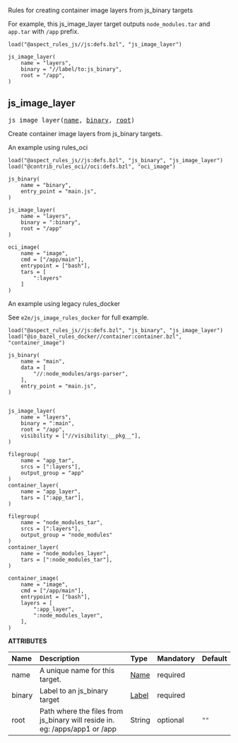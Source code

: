 <!-- Generated with Stardoc: http://skydoc.bazel.build -->

Rules for creating container image layers from js_binary targets

For example, this js_image_layer target outputs `node_modules.tar` and `app.tar` with `/app` prefix.

```starlark
load("@aspect_rules_js//js:defs.bzl", "js_image_layer")

js_image_layer(
    name = "layers",
    binary = "//label/to:js_binary",
    root = "/app",
)
```


<a id="js_image_layer"></a>

## js_image_layer

<pre>
js_image_layer(<a href="#js_image_layer-name">name</a>, <a href="#js_image_layer-binary">binary</a>, <a href="#js_image_layer-root">root</a>)
</pre>

Create container image layers from js_binary targets.

An example using rules_oci

```starlark
load("@aspect_rules_js//js:defs.bzl", "js_binary", "js_image_layer")
load("@contrib_rules_oci//oci:defs.bzl", "oci_image")

js_binary(
    name = "binary",
    entry_point = "main.js",
)

js_image_layer(
    name = "layers",
    binary = ":binary",
    root = "/app"
)

oci_image(
    name = "image",
    cmd = ["/app/main"],
    entrypoint = ["bash"],
    tars = [
        ":layers"
    ]
)
```

An example using legacy rules_docker

See `e2e/js_image_rules_docker` for full example.

```starlark
load("@aspect_rules_js//js:defs.bzl", "js_binary", "js_image_layer")
load("@io_bazel_rules_docker//container:container.bzl", "container_image")

js_binary(
    name = "main",
    data = [
        "//:node_modules/args-parser",
    ],
    entry_point = "main.js",
)


js_image_layer(
    name = "layers",
    binary = ":main",
    root = "/app",
    visibility = ["//visibility:__pkg__"],
)

filegroup(
    name = "app_tar", 
    srcs = [":layers"], 
    output_group = "app"
)
container_layer(
    name = "app_layer",
    tars = [":app_tar"],
)

filegroup(
    name = "node_modules_tar", 
    srcs = [":layers"], 
    output_group = "node_modules"
)
container_layer(
    name = "node_modules_layer",
    tars = [":node_modules_tar"],
)

container_image(
    name = "image",
    cmd = ["/app/main"],
    entrypoint = ["bash"],
    layers = [
        ":app_layer",
        ":node_modules_layer",
    ],
)
```


**ATTRIBUTES**


| Name  | Description | Type | Mandatory | Default |
| :------------- | :------------- | :------------- | :------------- | :------------- |
| <a id="js_image_layer-name"></a>name |  A unique name for this target.   | <a href="https://bazel.build/concepts/labels#target-names">Name</a> | required |  |
| <a id="js_image_layer-binary"></a>binary |  Label to an js_binary target   | <a href="https://bazel.build/concepts/labels">Label</a> | required |  |
| <a id="js_image_layer-root"></a>root |  Path where the files from js_binary will reside in. eg: /apps/app1 or /app   | String | optional | <code>""</code> |


